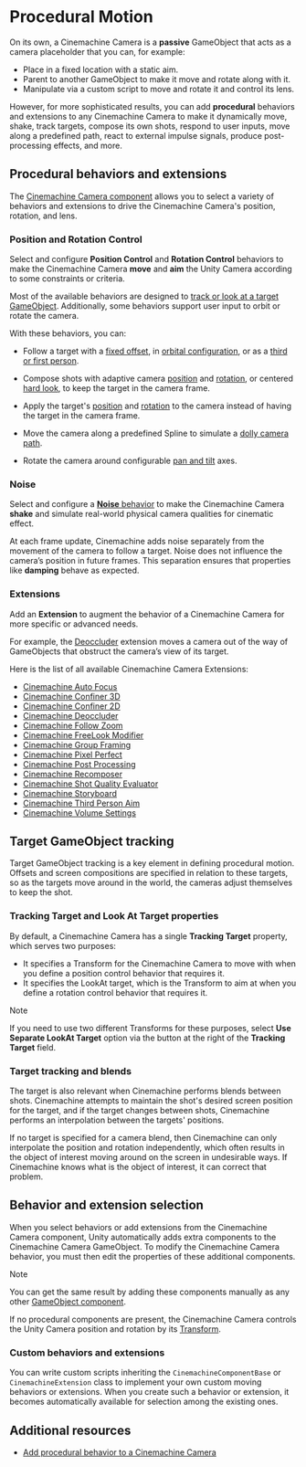 # Procedural Motion

On its own, a Cinemachine Camera is a **passive** GameObject that acts as a camera placeholder that you can, for example:
* Place in a fixed location with a static aim.
* Parent to another GameObject to make it move and rotate along with it.
* Manipulate via a custom script to move and rotate it and control its lens.

However, for more sophisticated results, you can add **procedural** behaviors and extensions to any Cinemachine Camera to make it dynamically move, shake, track targets, compose its own shots, respond to user inputs, move along a predefined path, react to external impulse signals, produce post-processing effects, and more.


## Procedural behaviors and extensions

The [Cinemachine Camera component](CinemachineCamera.md) allows you to select a variety of behaviors and extensions to drive the Cinemachine Camera's position, rotation, and lens.

### Position and Rotation Control

Select and configure **Position Control** and **Rotation Control** behaviors to make the Cinemachine Camera **move** and **aim** the Unity Camera according to some constraints or criteria.

Most of the available behaviors are designed to [track or look at a target GameObject](#target-gameobject-tracking).  Additionally, some behaviors support user input to orbit or rotate the camera.

With these behaviors, you can:
* Follow a target with a [fixed offset](CinemachineFollow.md), in [orbital configuration](CinemachineOrbitalFollow.md), or as a [third or first person](CinemachineThirdPersonFollow.md).

* Compose shots with adaptive camera [position](CinemachinePositionComposer.md) and [rotation](CinemachineRotationComposer.md), or centered [hard look](CinemachineHardLookAt.md), to keep the target in the camera frame.

* Apply the target's [position](CinemachineHardLockToTarget.md) and [rotation](CinemachineRotateWithFollowTarget.md) to the camera instead of having the target in the camera frame. 
  
* Move the camera along a predefined Spline to simulate a [dolly camera path](CinemachineSplineDolly.md).

* Rotate the camera around configurable [pan and tilt](CinemachinePanTilt.md) axes.

### Noise

Select and configure a [**Noise** behavior](CinemachineBasicMultiChannelPerlin.md) to make the Cinemachine Camera **shake** and simulate real-world physical camera qualities for cinematic effect.

At each frame update, Cinemachine adds noise separately from the movement of the camera to follow a target. Noise does not influence the camera’s position in future frames. This separation ensures that properties like **damping** behave as expected.

### Extensions

Add an **Extension** to augment the behavior of a Cinemachine Camera for more specific or advanced needs.

For example, the [Deoccluder](CinemachineDeoccluder.md) extension moves a camera out of the way of GameObjects that obstruct the camera’s view of its target.

Here is the list of all available Cinemachine Camera Extensions:

  * [Cinemachine Auto Focus](CinemachineAutoFocus.md)
  * [Cinemachine Confiner 3D](CinemachineConfiner3D.md)
  * [Cinemachine Confiner 2D](CinemachineConfiner2D.md)
  * [Cinemachine Deoccluder](CinemachineDeoccluder.md)
  * [Cinemachine Follow Zoom](CinemachineFollowZoom.md)
  * [Cinemachine FreeLook Modifier](CinemachineFreeLookModifier.md)
  * [Cinemachine Group Framing](CinemachineGroupFraming.md)
  * [Cinemachine Pixel Perfect](CinemachinePixelPerfect.md) <!---/!\ Not found in Editor--->
  * [Cinemachine Post Processing](CinemachinePostProcessing.md) <!---/!\ Deprecated in latest supported Editor version--->
  * [Cinemachine Recomposer](CinemachineRecomposer.md)
  * [Cinemachine Shot Quality Evaluator](CinemachineShotQualityEvaluator.md)
  * [Cinemachine Storyboard](CinemachineStoryboard.md)
  * [Cinemachine Third Person Aim](CinemachineThirdPersonAim.md)
  * [Cinemachine Volume Settings](CinemachineVolumeSettings.md)
  <!---* Cinemachine Camera Offset (component/extension, missing in docs)--->


## Target GameObject tracking

Target GameObject tracking is a key element in defining procedural motion. Offsets and screen compositions are specified in relation to these targets, so as the targets move around in the world, the cameras adjust themselves to keep the shot.  

### Tracking Target and Look At Target properties

By default, a Cinemachine Camera has a single **Tracking Target** property, which serves two purposes:

* It specifies a Transform for the Cinemachine Camera to move with when you define a position control behavior that requires it.
* It specifies the LookAt target, which is the Transform to aim at when you define a rotation control behavior that requires it.

> [!NOTE]
> If you need to use two different Transforms for these purposes, select **Use Separate LookAt Target** option via the button at the right of the **Tracking Target** field.

### Target tracking and blends

The target is also relevant when Cinemachine performs blends between shots. Cinemachine attempts to maintain the shot's desired screen position for the target, and if the target changes between shots, Cinemachine performs an interpolation between the targets' positions.  

If no target is specified for a camera blend, then Cinemachine can only interpolate the position and rotation independently, which often results in the object of interest moving around on the screen in undesirable ways. If Cinemachine knows what is the object of interest, it can correct that problem.


## Behavior and extension selection

When you select behaviors or add extensions from the Cinemachine Camera component, Unity automatically adds extra components to the Cinemachine Camera GameObject. To modify the Cinemachine Camera behavior, you must then edit the properties of these additional components.

> [!NOTE]
> You can get the same result by adding these components manually as any other [GameObject component](https://docs.unity3d.com/Manual/UsingComponents.html).

If no procedural components are present, the Cinemachine Camera controls the Unity Camera position and rotation by its [Transform](https://docs.unity3d.com/Manual/class-Transform.html).

### Custom behaviors and extensions

You can write custom scripts inheriting the `CinemachineComponentBase` or `CinemachineExtension` class to implement your own custom moving behaviors or extensions. When you create such a behavior or extension, it becomes automatically available for selection among the existing ones.

## Additional resources

* [Add procedural behavior to a Cinemachine Camera](setup-procedural-behavior.md)